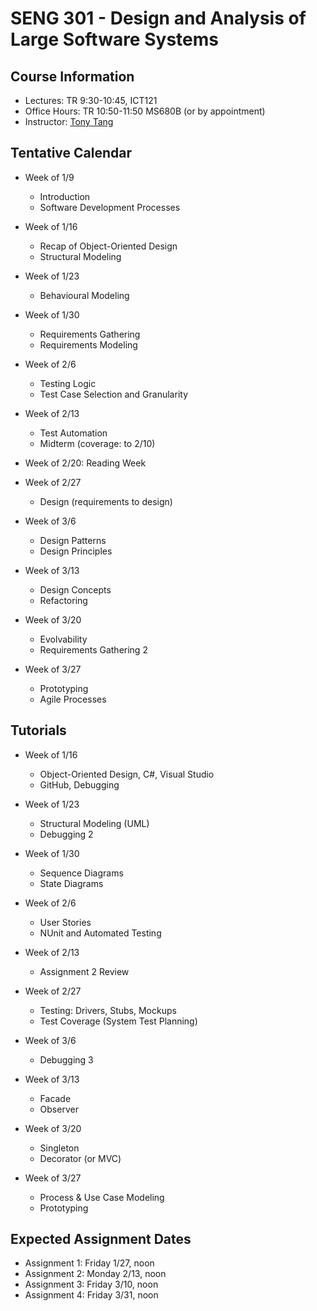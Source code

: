 # SENG 301 - Design and Analysis of Large Software Systems

## Course Information

* Lectures: TR 9:30-10:45, ICT121
* Office Hours: TR 10:50-11:50 MS680B (or by appointment)
* Instructor: [Tony Tang](http://hcitang.org)

## Tentative Calendar

* Week of 1/9
    * Introduction
    * Software Development Processes

* Week of 1/16
    * Recap of Object-Oriented Design
    * Structural Modeling

* Week of 1/23
    * Behavioural Modeling

* Week of 1/30
    * Requirements Gathering
    * Requirements Modeling

* Week of 2/6
    * Testing Logic
    * Test Case Selection and Granularity

* Week of 2/13
    * Test Automation
    * Midterm (coverage: to 2/10)

* Week of 2/20: Reading Week

* Week of 2/27
    * Design (requirements to design)

* Week of 3/6
    * Design Patterns
    * Design Principles

* Week of 3/13
    * Design Concepts
    * Refactoring

* Week of 3/20
    * Evolvability
    * Requirements Gathering 2

* Week of 3/27
    * Prototyping
    * Agile Processes

## Tutorials

* Week of 1/16
    * Object-Oriented Design, C#, Visual Studio
    * GitHub, Debugging

* Week of 1/23
    * Structural Modeling (UML)
    * Debugging 2

* Week of 1/30
    * Sequence Diagrams
    * State Diagrams

* Week of 2/6
    * User Stories
    * NUnit and Automated Testing

* Week of 2/13
    * Assignment 2 Review

* Week of 2/27
    * Testing: Drivers, Stubs, Mockups
    * Test Coverage (System Test Planning)

* Week of 3/6
    * Debugging 3

* Week of 3/13
    * Facade
    * Observer

* Week of 3/20
    * Singleton
    * Decorator (or MVC)

* Week of 3/27
    * Process & Use Case Modeling
    * Prototyping

## Expected Assignment Dates

* Assignment 1: Friday 1/27, noon
* Assignment 2: Monday 2/13, noon
* Assignment 3: Friday 3/10, noon
* Assignment 4: Friday 3/31, noon
